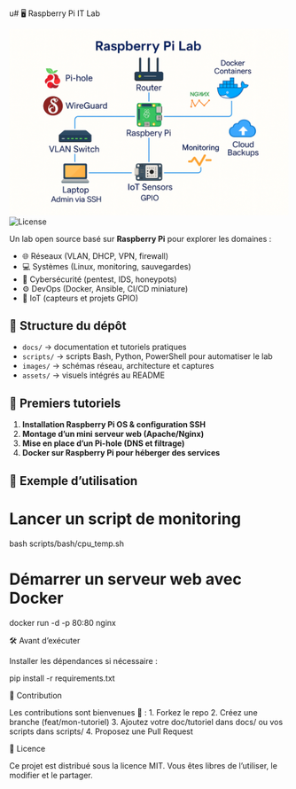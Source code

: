 u# 🖥️ Raspberry Pi IT Lab  

![Raspberry Pi Lab](assets/raspberry_lab.png)  
![License](https://img.shields.io/badge/License-MIT-green.svg)  

Un lab open source basé sur **Raspberry Pi** pour explorer les domaines :  
- 🌐 Réseaux (VLAN, DHCP, VPN, firewall)  
- 💻 Systèmes (Linux, monitoring, sauvegardes)  
- 🔐 Cybersécurité (pentest, IDS, honeypots)  
- ⚙️ DevOps (Docker, Ansible, CI/CD miniature)  
- 📡 IoT (capteurs et projets GPIO)  

## 📂 Structure du dépôt  

- `docs/` → documentation et tutoriels pratiques  
- `scripts/` → scripts Bash, Python, PowerShell pour automatiser le lab  
- `images/` → schémas réseau, architecture et captures  
- `assets/` → visuels intégrés au README  

## 🚀 Premiers tutoriels  

1. **Installation Raspberry Pi OS & configuration SSH**  
2. **Montage d’un mini serveur web (Apache/Nginx)**  
3. **Mise en place d’un Pi-hole (DNS et filtrage)**  
4. **Docker sur Raspberry Pi pour héberger des services**  

## 📜 Exemple d’utilisation  

# Lancer un script de monitoring
bash scripts/bash/cpu_temp.sh

# Démarrer un serveur web avec Docker
docker run -d -p 80:80 nginx

🛠️ Avant d’exécuter

Installer les dépendances si nécessaire :

pip install -r requirements.txt

🤝 Contribution

Les contributions sont bienvenues 🎉 :
	1.	Forkez le repo
	2.	Créez une branche (feat/mon-tutoriel)
	3.	Ajoutez votre doc/tutoriel dans docs/ ou vos scripts dans scripts/
	4.	Proposez une Pull Request

📜 Licence

Ce projet est distribué sous la licence MIT.
Vous êtes libres de l’utiliser, le modifier et le partager.